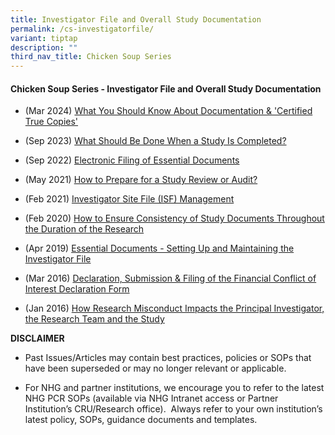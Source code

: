 ```yaml
---
title: Investigator File and Overall Study Documentation
permalink: /cs-investigatorfile/
variant: tiptap
description: ""
third_nav_title: Chicken Soup Series
---
```

<h4><strong>Chicken Soup Series - Investigator File and Overall Study Documentation</strong></h4>
<p></p>
<ul data-tight="true" class="tight">
<li>
<p>(Mar 2024) <a href="/files/Training Files 2CS/(08) Investigator File/Mar_24__What_You_Should_Know_About_Documentation____Certified_True_Copies_.pdf" rel="noopener noreferrer nofollow" target="_blank">What You Should Know About Documentation &amp; 'Certified True Copies'</a>
</p>
</li>
<li>
<p>(Sep 2023) <a href="/files/Training Files 2CS/(08) Investigator File/Sep_23__What_Should_Be_Done_When_A_Study_Is_Completed.pdf" rel="noopener noreferrer nofollow" target="_blank">What Should Be Done When a Study Is Completed?</a>
</p>
</li>
<li>
<p>(Sep 2022) <a href="/files/Training Files 2CS/(08) Investigator File/Sep_22__Electronic_Filing_of_Essential_Documents.pdf" rel="noopener noreferrer nofollow" target="_blank">Electronic Filing of Essential Documents</a>
</p>
</li>
<li>
<p>(May 2021) <a href="/files/Training Files 2CS/(08) Investigator File/May_21__How_to_Prepare_for_a_Study_Review_or_Audit.pdf" rel="noopener noreferrer nofollow" target="_blank">How to Prepare for a Study Review or Audit?</a>
</p>
</li>
<li>
<p>(Feb 2021) <a href="/files/Training Files 2CS/(08) Investigator File/Feb_21__Investigator_Site_File__ISF__Management.pdf" rel="noopener noreferrer nofollow" target="_blank">Investigator Site File (ISF) Management</a>
</p>
</li>
<li>
<p>(Feb 2020) <a href="/files/Training Files 2CS/(08) Investigator File/Feb_20__How_to_Ensure_Consistency_of_Study_Documents_Throughout_the_Duration_of_the_Research.pdf" rel="noopener noreferrer nofollow" target="_blank">How to Ensure Consistency of Study Documents Throughout the Duration of the Research</a>
</p>
</li>
<li>
<p>(Apr 2019) <a href="/files/Training Files 2CS/(08) Investigator File/Apr_19__Essential_Documents___Setting_Up_and_Maintaining_the_Investigator_File.pdf" rel="noopener noreferrer nofollow" target="_blank">Essential Documents - Setting Up and Maintaining the Investigator File</a>
</p>
</li>
<li>
<p>(Mar 2016) <a href="/files/Training Files 2CS/(08) Investigator File/Mar_16__Declaration__Submission___Filing_of_the_Financial_Conflict_of_Interest_Declaration_Form.pdf" rel="noopener noreferrer nofollow" target="_blank">Declaration, Submission &amp; Filing of the Financial Conflict of Interest Declaration Form</a>
</p>
</li>
<li>
<p>(Jan 2016) <a href="/files/Training Files 2CS/(08) Investigator File/Jan_16__How_Research_Misconduct_Impacts_the_Principal_Investigator__the_Research_Team_and_the_Study.pdf" rel="noopener noreferrer nofollow" target="_blank">How Research Misconduct Impacts the Principal Investigator, the Research Team and the Study</a>
</p>
</li>
</ul>
<p></p>
<p><strong>DISCLAIMER</strong>
</p>
<ul data-tight="true" class="tight">
<li>
<p>Past Issues/Articles may contain best practices, policies or SOPs that
have been superseded or may no longer relevant or applicable.</p>
</li>
<li>
<p>For NHG and partner institutions, we encourage you to refer to the latest
NHG PCR SOPs (available via NHG Intranet access or Partner Institution’s
CRU/Research office).&nbsp; Always refer to your own institution’s latest
policy, SOPs, guidance documents and templates.</p>
</li>
</ul>
<p></p>